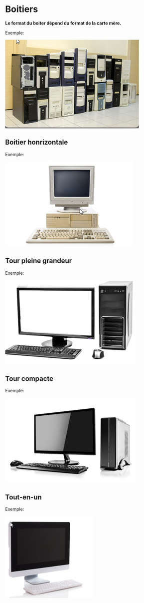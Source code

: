 # Boitiers

**Le format du boiter dépend du format de la carte mère.**

Exemple:

![Différent_boiter](./images/01-boitier_1.png)

## Boitier honrizontale

Exemple:

![Boitier_honrizontale](./images/01-boitier_2.png)

## Tour pleine grandeur

Exemple:

![Tour_plaine_grandeur](./images/01-boitier_3.png)

## Tour compacte

Exemple:

![Tour_compacte](./images/01-boitier_4.png)

## Tout-en-un

Exemple:

![Tout_en_un](./images/01-boitier_5.png)
